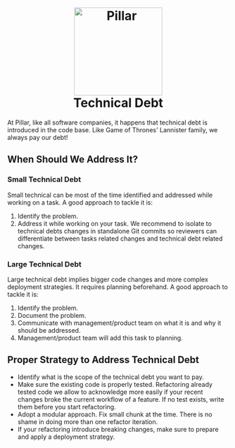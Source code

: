 <h1 align="center">
  <a title="Building financial tools for Canada's entrepreneurs" href="https://pillar.financial">
    <img alt="Pillar" width="200px" src="https://avatars.githubusercontent.com/u/86977965?s=200&v=4" />
    <br/>
  </a>
  Technical Debt
</h1>

At Pillar, like all software companies, it happens that technical debt is introduced in the code base.
Like Game of Thrones' Lannister family, we always pay our debt!

## When Should We Address It?

### Small Technical Debt

Small technical can be most of the time identified and addressed while working on a task. A good approach to tackle 
it is:

1. Identify the problem.
1. Address it while working on your task. We recommend to isolate to technical debts changes in standalone Git commits 
   so reviewers can differentiate between tasks related changes and technical debt related changes.

### Large Technical Debt

Large technical debt implies bigger code changes and more complex deployment strategies. It requires planning 
beforehand. A good approach to tackle it is:

1. Identify the problem.
1. Document the problem.
1. Communicate with management/product team on what it is and why it should be addressed.
1. Management/product team will add this task to planning.

## Proper Strategy to Address Technical Debt

* Identify what is the scope of the technical debt you want to pay.
* Make sure the existing code is properly tested. Refactoring already tested code we allow to acknowledge more easily if
  your recent changes broke the current workflow of a feature. If no test exists, write them before you start 
  refactoring.
* Adopt a modular approach. Fix small chunk at the time. There is no shame in doing more than one refactor iteration.
* If your refactoring introduce breaking changes, make sure to prepare and apply a deployment strategy.
